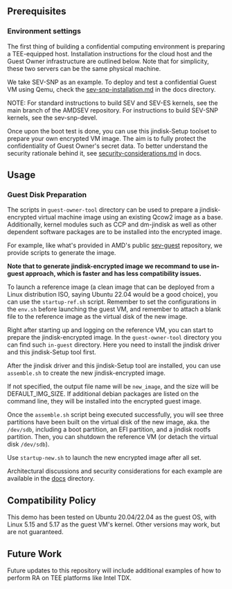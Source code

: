 ## Prerequisites

### Environment settings

The first thing of building a confidential computing environment is preparing a TEE-equipped host. Installation instructions for the cloud host and the Guest Owner infrastructure are outlined below. Note that for simplicity, these two servers can be the same physical machine.

We take SEV-SNP as an example. To deploy and test a confidential Guest VM using Qemu, check the [sev-snp-installation.md](../docs/sev-snp-installation.md) in the docs directory.

NOTE: For standard instructions to build SEV and SEV-ES kernels, see the main branch of the AMDSEV repository. For instructions to build SEV-SNP kernels, see the sev-snp-devel.

Once upon the boot test is done, you can use this jindisk-Setup toolset to prepare your own encrypted VM image. The aim is to fully protect the confidentiality of Guest Owner's secret data. To better understand the security rationale behind it, see [security-considerations.md](../docs/security-considerations.md) in docs.

## Usage

### Guest Disk Preparation

The scripts in `guest-owner-tool` directory can be used to prepare a jindisk-encrypted virtual machine image using an existing Qcow2 image as a base. Additionally, kernel modules such as CCP and dm-jindisk as well as other dependent software packages are to be installed into the encrypted image. 

For example, like what's provided in AMD's public [sev-guest](https://github.com/AMDESE/sev-guest) repository, we provide scripts to generate the image.

**Note that to generate jindisk-encrypted image we recommand to use in-guest approach, which is faster and has less compatibility issues.**

To launch a reference image (a clean image that can be deployed from a Linux distribution ISO, saying Ubuntu 22.04 would be a good choice), you can use the `startup-ref.sh` script. Remember to set the configurations in the `env.sh` before launching the guest VM, and remember to attach a blank file to the reference image as the virtual disk of the new image.

Right after starting up and logging on the reference VM, you can start to prepare the jindisk-encrypted image. In the `guest-owner-tool` directory you can find such `in-guest` directory. Here you need to install the jindisk driver and this jindisk-Setup tool first.

After the jindisk driver and this jindisk-Setup tool are installed, you can use `assemble.sh` to create the new jindisk-encrypted image.

If not specified, the output file name will be `new_image`, and the size will be DEFAULT_IMG_SIZE. If additional debian packages are listed on the command line, they will be installed into the encrypted guest image.

Once the `assemble.sh` script being executed successfully, you will see three partitions have been built on the virtual disk of the new image, aka. the `/dev/sdb`, including a boot partition, an EFI partition, and a jindisk rootfs partition. Then, you can shutdown the reference VM (or detach the virtual disk `/dev/sdb`).

Use `startup-new.sh` to launch the new encrypted image after all set.

Architectural discussions and security considerations for each example are available in the [docs](../docs/) directory. 


## Compatibility Policy

This demo has been tested on Ubuntu 20.04/22.04 as the guest OS, with Linux 5.15 and 5.17 as the guest VM's kernel. Other versions may work, but are not guaranteed.


## Future Work

Future updates to this repository will include additional examples of how to perform RA on TEE platforms like Intel TDX.
